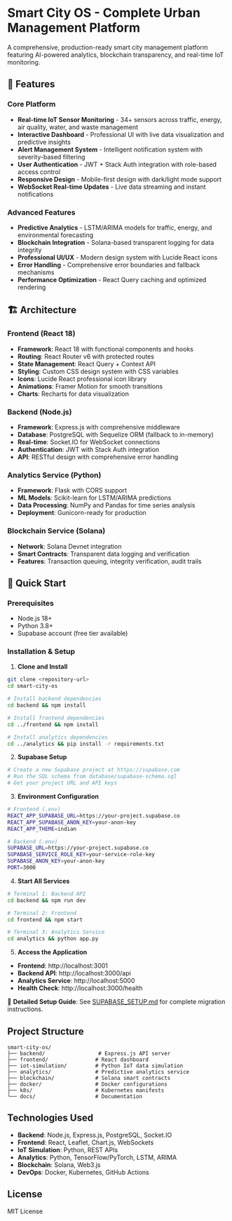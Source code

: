 # Smart City OS - Complete Urban Management Platform

A comprehensive, production-ready smart city management platform featuring AI-powered analytics, blockchain transparency, and real-time IoT monitoring.

## 🌟 Features

### Core Platform
- **Real-time IoT Sensor Monitoring** - 34+ sensors across traffic, energy, air quality, water, and waste management
- **Interactive Dashboard** - Professional UI with live data visualization and predictive insights
- **Alert Management System** - Intelligent notification system with severity-based filtering
- **User Authentication** - JWT + Stack Auth integration with role-based access control
- **Responsive Design** - Mobile-first design with dark/light mode support
- **WebSocket Real-time Updates** - Live data streaming and instant notifications

### Advanced Features
- **Predictive Analytics** - LSTM/ARIMA models for traffic, energy, and environmental forecasting
- **Blockchain Integration** - Solana-based transparent logging for data integrity
- **Professional UI/UX** - Modern design system with Lucide React icons
- **Error Handling** - Comprehensive error boundaries and fallback mechanisms
- **Performance Optimization** - React Query caching and optimized rendering

## 🏗️ Architecture

### Frontend (React 18)
- **Framework**: React 18 with functional components and hooks
- **Routing**: React Router v6 with protected routes
- **State Management**: React Query + Context API
- **Styling**: Custom CSS design system with CSS variables
- **Icons**: Lucide React professional icon library
- **Animations**: Framer Motion for smooth transitions
- **Charts**: Recharts for data visualization

### Backend (Node.js)
- **Framework**: Express.js with comprehensive middleware
- **Database**: PostgreSQL with Sequelize ORM (fallback to in-memory)
- **Real-time**: Socket.IO for WebSocket connections
- **Authentication**: JWT with Stack Auth integration
- **API**: RESTful design with comprehensive error handling

### Analytics Service (Python)
- **Framework**: Flask with CORS support
- **ML Models**: Scikit-learn for LSTM/ARIMA predictions
- **Data Processing**: NumPy and Pandas for time series analysis
- **Deployment**: Gunicorn-ready for production

### Blockchain Service (Solana)
- **Network**: Solana Devnet integration
- **Smart Contracts**: Transparent data logging and verification
- **Features**: Transaction queuing, integrity verification, audit trails

## 🚀 Quick Start

### Prerequisites
- Node.js 18+
- Python 3.8+
- Supabase account (free tier available)

### Installation & Setup

1. **Clone and Install**
```bash
git clone <repository-url>
cd smart-city-os

# Install backend dependencies
cd backend && npm install

# Install frontend dependencies
cd ../frontend && npm install

# Install analytics dependencies
cd ../analytics && pip install -r requirements.txt
```

2. **Supabase Setup**
```bash
# Create a new Supabase project at https://supabase.com
# Run the SQL schema from database/supabase-schema.sql
# Get your project URL and API keys
```

3. **Environment Configuration**
```bash
# Frontend (.env)
REACT_APP_SUPABASE_URL=https://your-project.supabase.co
REACT_APP_SUPABASE_ANON_KEY=your-anon-key
REACT_APP_THEME=indian

# Backend (.env)
SUPABASE_URL=https://your-project.supabase.co
SUPABASE_SERVICE_ROLE_KEY=your-service-role-key
SUPABASE_ANON_KEY=your-anon-key
PORT=3000
```

4. **Start All Services**
```bash
# Terminal 1: Backend API
cd backend && npm run dev

# Terminal 2: Frontend
cd frontend && npm start

# Terminal 3: Analytics Service
cd analytics && python app.py
```

5. **Access the Application**
- **Frontend**: http://localhost:3001
- **Backend API**: http://localhost:3000/api
- **Analytics Service**: http://localhost:5000
- **Health Check**: http://localhost:3000/health

📖 **Detailed Setup Guide**: See [SUPABASE_SETUP.md](./SUPABASE_SETUP.md) for complete migration instructions.

## Project Structure

```
smart-city-os/
├── backend/                 # Express.js API server
├── frontend/               # React dashboard
├── iot-simulation/         # Python IoT data simulation
├── analytics/              # Predictive analytics service
├── blockchain/             # Solana smart contracts
├── docker/                 # Docker configurations
├── k8s/                    # Kubernetes manifests
└── docs/                   # Documentation
```

## Technologies Used

- **Backend**: Node.js, Express.js, PostgreSQL, Socket.IO
- **Frontend**: React, Leaflet, Chart.js, WebSockets
- **IoT Simulation**: Python, REST APIs
- **Analytics**: Python, TensorFlow/PyTorch, LSTM, ARIMA
- **Blockchain**: Solana, Web3.js
- **DevOps**: Docker, Kubernetes, GitHub Actions

## License

MIT License
